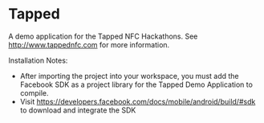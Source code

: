 Tapped
======

A demo application for the Tapped NFC Hackathons. See http://www.tappednfc.com for more information.

Installation Notes:
- After importing the project into your workspace, you must add the Facebook SDK as a project library for the Tapped Demo Application to compile.
- Visit https://developers.facebook.com/docs/mobile/android/build/#sdk to download and integrate the SDK